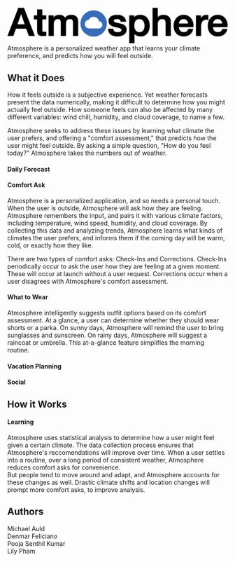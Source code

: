 ![Atmosphere Logo](/images/logo.png)   
Atmosphere is a personalized weather app that learns your climate preference, and predicts how you will feel outside.


## What it Does  
How it feels outside is a subjective experience. Yet weather forecasts present the data numerically, making it difficult to determine how you might actually feel outside. How someone feels can also be affected by many different variables: wind chill, humidity, and cloud coverage, to name a few.  

Atmosphere seeks to address these issues by learning what climate the user prefers, and offering a "comfort assessment," that predicts how the user might feel outside. By asking a simple question, "How do you feel today?" Atmosphere takes the numbers out of weather.

#### Daily Forecast  

#### Comfort Ask  
Atmosphere is a personalized application, and so needs a personal touch. When the user is outside, Atmosphere will ask how they are feeling. Atmosphere remembers the input, and pairs it with various climate factors, including temperature, wind speed, humidity, and cloud coverage. By collecting this data and analyzing trends, Atmosphere learns what kinds of climates the user prefers, and informs them if the coming day will be warm, cold, or exactly how they like.

There are two types of comfort asks: Check-Ins and Corrections. Check-Ins periodically occur to ask the user how they are feeling at a given moment. These will occur at launch without a user request. Corrections occur when a user disagrees with Atmosphere's comfort assessment.

#### What to Wear  
Atmosphere intelligently suggests outfit options based on its comfort assessment. At a glance, a user can determine whether they should wear shorts or a parka. On sunny days, Atmosphere will remind the user to bring sunglasses and sunscreen. On rainy days, Atmosphere will suggest a raincoat or umbrella. This at-a-glance feature simplifies the morning routine.

#### Vacation Planning  

#### Social  

## How it Works  

#### Learning  
Atmosphere uses statistical analysis to determine how a user might feel given a certain climate. The data collection process ensures that Atmosphere's reccomendations will improve over time. When a user settles into a routine, over a long period of consistent weather, Atmosphere reduces comfort asks for convenience.  
But people tend to move around and adapt, and Atmosphere accounts for these changes as well. Drastic climate shifts and location changes will prompt more comfort asks, to improve analysis. 

## Authors  
Michael Auld  
Denmar Feliciano  
Pooja Senthil Kumar  
Lily Pham  
